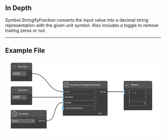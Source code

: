 ## In Depth
Symbol.StringifyFraction converts the input value into a decimal string representation with the given unit symbol. Also includes a toggle to remove trailing zeros or not.
___
## Example File

![Symbol.StringifyDecimal](./DynamoUnits.Symbol.StringifyDecimal_img.png)